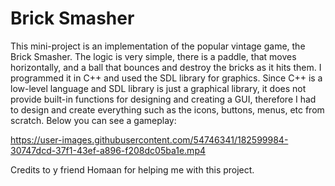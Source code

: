 Brick Smasher
==================
This mini-project is an implementation of the popular vintage game, the Brick Smasher. The logic is very simple, there is a paddle, that moves horizontally, and a ball that bounces and destroy the bricks as it hits them. I programmed it in C++ and used the SDL library for graphics. Since C++ is a low-level language and SDL library is just a graphical library, it does not provide built-in functions for designing and creating a GUI, therefore I had to design and create everything such as the icons, buttons, menus, etc from scratch. Below you can see a gameplay:


https://user-images.githubusercontent.com/54746341/182599984-30747dcd-37f1-43ef-a896-f208dc05ba1e.mp4

Credits to y friend Homaan for helping me with this project.

